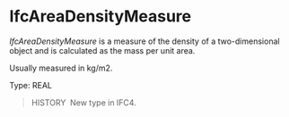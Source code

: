 # IfcAreaDensityMeasure

_IfcAreaDensityMeasure_ is a measure of the density of a two-dimensional object and is calculated as the mass per unit area.

Usually measured in kg/m2.

Type: REAL

> HISTORY&nbsp; New type in IFC4.
